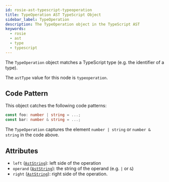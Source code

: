 ```yaml
---
id: rosie-ast-typescript-typeoperation
title: TypeOperation AST TypeScript Object
sidebar_label: TypeOperation
description: The TypeOperation object in the TypeScript AST
keywords:
  - rosie
  - ast
  - type
  - typescript
---
```


The `TypeOperation` object matches a TypeScript type (e.g. the identifier of a type).

The `astType` value for this node is `typeoperation`.

## Code Pattern

This object catches the following code patterns:

```typescript
const foo: number | string = ...;
const bar: number & string = ...;
```

The `TypeOperation` captures the element `number | string` or `number & string` in the code above.

## Attributes

- `left` ([`AstString`](/docs/rosie/ast/common/rosie-ast-common-astelement)): left side of the operation
- `operand` ([`AstString`](/docs/rosie/ast/common/rosie-ast-common-aststring)): the string of the operand (e.g. `|` or `&`)
- `right` ([`AstString`](/docs/rosie/ast/common/rosie-ast-common-astelement)): right side of the operation.
